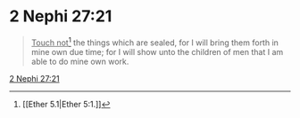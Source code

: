 # 2 Nephi 27:21

> <u>Touch not</u>[^a] the things which are sealed, for I will bring them forth in mine own due time; for I will show unto the children of men that I am able to do mine own work.

[2 Nephi 27:21](https://www.churchofjesuschrist.org/study/scriptures/bofm/2-ne/27?lang=eng&id=p21#p21)


[^a]: [[Ether 5.1|Ether 5:1.]]
